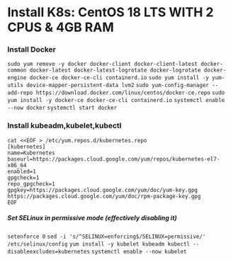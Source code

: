 # Install K8s: CentOS 18 LTS WITH 2 CPUS & 4GB RAM

### Install Docker

`sudo yum remove -y docker docker-client docker-client-latest docker-common docker-latest docker-latest-logrotate docker-logrotate docker-engine docker-ce docker-ce-cli containerd.io`
`sudo yum install -y yum-utils device-mapper-persistent-data lvm2`
`sudo yum-config-manager --add-repo https://download.docker.com/linux/centos/docker-ce.repo`
`sudo yum install -y docker-ce docker-ce-cli containerd.io`
`systemctl enable --now docker`
`systemctl start docker`

### Install kubeadm,kubelet,kubectl

```
cat <<EOF > /etc/yum.repos.d/kubernetes.repo
[kubernetes]
name=Kubernetes
baseurl=https://packages.cloud.google.com/yum/repos/kubernetes-el7-x86_64
enabled=1
gpgcheck=1
repo_gpgcheck=1
gpgkey=https://packages.cloud.google.com/yum/doc/yum-key.gpg https://packages.cloud.google.com/yum/doc/rpm-package-key.gpg
EOF
```
##### Set SELinux in permissive mode (effectively disabling it)

`setenforce 0`
`sed -i 's/^SELINUX=enforcing$/SELINUX=permissive/' /etc/selinux/config`
`yum install -y kubelet kubeadm kubectl --disableexcludes=kubernetes`
`systemctl enable --now kubelet`
